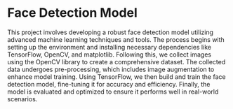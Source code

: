 # Face Detection Model
 
This project involves developing a robust face detection model utilizing advanced machine learning techniques and tools. The process begins with setting up the environment and installing necessary dependencies like TensorFlow, OpenCV, and matplotlib. Following this, we collect images using the OpenCV library to create a comprehensive dataset. The collected data undergoes pre-processing, which includes image augmentation to enhance model training. Using TensorFlow, we then build and train the face detection model, fine-tuning it for accuracy and efficiency. Finally, the model is evaluated and optimized to ensure it performs well in real-world scenarios.
